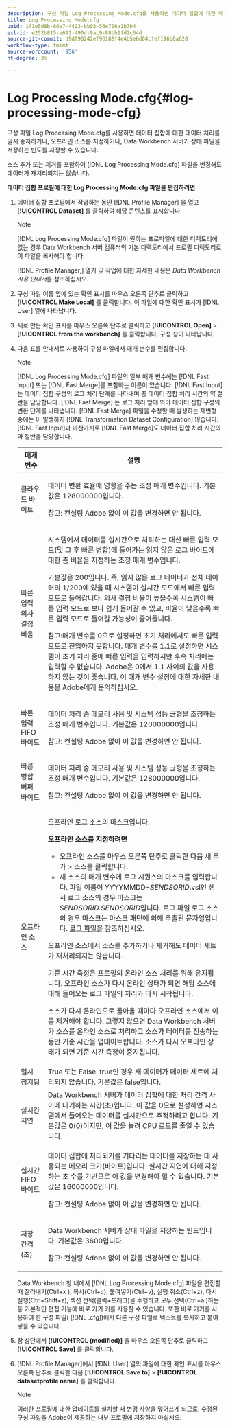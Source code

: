 ```yaml
---
description: 구성 파일 Log Processing Mode.cfg를 사용하면 데이터 집합에 대한 데이터 처리를 일시 중지하거나, 오프라인 소스를 지정하거나, Data Workbench 서버가 상태 파일을 저장하는 빈도를 지정할 수 있습니다.
title: Log Processing Mode.cfg
uuid: 1f1e5d8b-80e7-4423-bb03-56e706a1b7b4
exl-id: e252b815-e691-490d-9ac9-88bb1fd2c64d
source-git-commit: d9df90242ef96188f4e4b5e6d04cfef196b0a628
workflow-type: tm+mt
source-wordcount: '956'
ht-degree: 3%

---
```


# Log Processing Mode.cfg{#log-processing-mode-cfg}

구성 파일 Log Processing Mode.cfg를 사용하면 데이터 집합에 대한 데이터 처리를 일시 중지하거나, 오프라인 소스를 지정하거나, Data Workbench 서버가 상태 파일을 저장하는 빈도를 지정할 수 있습니다.

소스 추가 또는 제거를 포함하여 [!DNL Log Processing Mode.cfg] 파일을 변경해도 데이터가 재처리되지는 않습니다.

**데이터 집합 프로필에 대한 Log Processing Mode.cfg 파일을 편집하려면**

1. 데이터 집합 프로필에서 작업하는 동안 [!DNL Profile Manager] 을 열고 **[!UICONTROL Dataset]** 를 클릭하여 해당 콘텐츠를 표시합니다.

   >[!NOTE]
   >
   >[!DNL Log Processing Mode.cfg] 파일이 원하는 프로파일에 대한 디렉토리에 없는 경우 Data Workbench 서버 컴퓨터의 기본 디렉토리에서 프로필 디렉토리로 이 파일을 복사해야 합니다.

   [!DNL Profile Manager,] 열기 및 작업에 대한 자세한 내용은 *Data Workbench 사용 안내서*&#x200B;를 참조하십시오.

1. 구성 파일 이름 옆에 있는 확인 표시를 마우스 오른쪽 단추로 클릭하고 **[!UICONTROL Make Local]** 를 클릭합니다. 이 파일에 대한 확인 표시가 [!DNL User] 열에 나타납니다.
1. 새로 만든 확인 표시를 마우스 오른쪽 단추로 클릭하고 **[!UICONTROL Open]** > **[!UICONTROL from the workbench]** 를 클릭합니다. 구성 창이 나타납니다.
1. 다음 표를 안내서로 사용하여 구성 파일에서 매개 변수를 편집합니다.

   >[!NOTE]
   >
   >[!DNL Log Processing Mode.cfg] 파일의 일부 매개 변수에는 [!DNL Fast Input] 또는 [!DNL Fast Merge]를 포함하는 이름이 있습니다. [!DNL Fast Input]는 데이터 집합 구성의 로그 처리 단계를 나타내며 총 데이터 집합 처리 시간의 약 절반을 담당합니다. [!DNL Fast Merge] 는 로그 처리 앞에 와야 데이터 집합 구성의 변환 단계를 나타냅니다. [!DNL Fast Merge] 파일을 수정할 때 발생하는 재변형 중에는 이 발생하지  [!DNL Transformation Dataset Configuration] 않습니다. [!DNL Fast Input]과 마찬가지로 [!DNL Fast Merge]도 데이터 집합 처리 시간의 약 절반을 담당합니다.

   <table id="table_1BF356E21C0E4119A277F40CEC5D7A21"> 
   <thead> 
   <tr> 
      <th colname="col1" class="entry"> 매개 변수 </th> 
      <th colname="col2" class="entry"> 설명 </th> 
   </tr> 
   </thead>
   <tbody> 
   <tr> 
      <td colname="col1"> 클라우드 바이트 </td> 
      <td colname="col2"> <p>데이터 변환 효율에 영향을 주는 조정 매개 변수입니다. 기본값은 128000000입니다. </p> <p> <p>참고: 컨설팅 Adobe 없이 이 값을 변경하면 안 됩니다. </p> </p> </td> 
   </tr> 
   <tr> 
      <td colname="col1"> 빠른 입력 의사 결정 비율 </td> 
      <td colname="col2"> <p>시스템에서 데이터를 실시간으로 처리하는 대신 <span class="wintitle"> 빠른 입력</span> 모드(및 그 후 <span class="wintitle"> 빠른 병합</span>)에 들어가는 읽지 않은 로그 바이트에 대한 총 비율을 지정하는 조정 매개 변수입니다. </p> <p> 기본값은 200입니다. 즉, 읽지 않은 로그 데이터가 전체 데이터의 1/200에 있을 때 시스템이 실시간 모드에서 <span class="wintitle"> 빠른 입력</span> 모드로 들어갑니다. 의사 결정 비율이 높을수록 시스템이 <span class="wintitle"> 빠른 입력</span> 모드로 보다 쉽게 들어갈 수 있고, 비율이 낮을수록 <span class="wintitle"> 빠른 입력</span> 모드로 들어갈 가능성이 줄어듭니다. </p> <p> <p>참고:매개 변수를 0으로 설정하면 초기 처리에서도 <span class="wintitle"> 빠른 입력</span> 모드로 진입하지 못합니다. 매개 변수를 1.1로 설정하면 시스템이 초기 처리 중에 <span class="wintitle"> 빠른 입력</span>을 입력하지만 후속 처리에는 입력할 수 없습니다. Adobe은 0에서 1.1 사이의 값을 사용하지 않는 것이 좋습니다. 이 매개 변수 설정에 대한 자세한 내용은 Adobe에게 문의하십시오. </p> </p> </td> 
   </tr> 
   <tr> 
      <td colname="col1"> 빠른 입력 FIFO 바이트 </td> 
      <td colname="col2"> <p>데이터 처리 중 메모리 사용 및 시스템 성능 균형을 조정하는 조정 매개 변수입니다. 기본값은 120000000입니다. </p> <p> <p>참고: 컨설팅 Adobe 없이 이 값을 변경하면 안 됩니다. </p> </p> </td> 
   </tr> 
   <tr> 
      <td colname="col1"> 빠른 병합 버퍼 바이트 </td> 
      <td colname="col2"> <p>데이터 처리 중 메모리 사용 및 시스템 성능 균형을 조정하는 조정 매개 변수입니다. 기본값은 128000000입니다. </p> <p> <p>참고: 컨설팅 Adobe 없이 이 값을 변경하면 안 됩니다. </p> </p> </td> 
   </tr> 
   <tr> 
      <td colname="col1"> 오프라인 소스 </td> 
      <td colname="col2"> <p>오프라인 로그 소스의 마스크입니다. </p> <p> <b> 오프라인 소스를 지정하려면</b> 
      <ul id="ul_569B90E9A85246F88906FA5444F8A93E"> 
       <li id="li_3EF182CEF4A44106B5267175EC62B9AB"> <span class="uicontrol"> 오프라인 소스</span>를 마우스 오른쪽 단추로 클릭한 다음 <span class="uicontrol"> 새</span> 추가 &gt; <span class="uicontrol"> 소스</span>를 클릭합니다. </li> 
       <li id="li_E8FBA212F4784B1A830745A90BB3AF90"> 새 소스의 매개 변수에 로그 시퀀스의 마스크를 입력합니다. 파일 이름이 YYYYMMDD-<i>SENDSORID</i>.vsl인 센서 로그 소스의 경우 마스크는 <i>SENDSORID.SENDSORID</i>입니다. 로그 파일 로그 소스의 경우 마스크는 <span class="wintitle"> 마스크 패턴</span>에 의해 추출된 문자열입니다. <a href="../../../home/c-dataset-const-proc/c-log-proc-config-file/c-log-sources.md#concept-3d4fb817c057447d90f166b1183b461e"> 로그 파일</a>을 참조하십시오. </li> 
      </ul> </p> <p> 오프라인 소스에서 소스를 추가하거나 제거해도 데이터 세트가 재처리되지는 않습니다. </p> <p> 기준 시간 측정은 프로필의 온라인 소스 처리를 위해 유지됩니다. 오프라인 소스가 다시 온라인 상태가 되면 해당 소스에 대해 들어오는 로그 파일의 처리가 다시 시작됩니다. </p> <p> 소스가 다시 온라인으로 돌아올 때마다 오프라인 소스에서 이를 제거해야 합니다. 그렇지 않으면 Data Workbench 서버가 소스를 온라인 소스로 처리하고 소스가 데이터를 전송하는 동안 기준 시간을 업데이트합니다. 소스가 다시 오프라인 상태가 되면 기준 시간 측정이 중지됩니다. </p> </td> 
   </tr> 
   <tr> 
      <td colname="col1"> 일시 정지됨 </td> 
      <td colname="col2"> True 또는 False. true인 경우 새 데이터가 데이터 세트에 처리되지 않습니다. 기본값은 false입니다. </td> 
   </tr> 
   <tr> 
      <td colname="col1"> 실시간 지연 </td> 
      <td colname="col2"> Data Workbench 서버가 데이터 집합에 대한 처리 간격 사이에 대기하는 시간(초)입니다. 이 값을 0으로 설정하면 시스템에서 들어오는 데이터를 실시간으로 추적하려고 합니다. 기본값은 0(0)이지만, 이 값을 늘려 CPU 로드를 줄일 수 있습니다. </td> 
   </tr> 
   <tr> 
      <td colname="col1"> 실시간 FIFO 바이트 </td> 
      <td colname="col2"> <p>데이터 집합에 처리되기를 기다리는 데이터를 저장하는 데 사용되는 메모리 크기(바이트)입니다. 실시간 지연에 대해 지정하는 초 수를 기반으로 이 값을 변경해야 할 수 있습니다. 기본값은 16000000입니다. </p> <p> <p>참고: 컨설팅 Adobe 없이 이 값을 변경하면 안 됩니다. </p> </p> </td> 
   </tr> 
   <tr> 
      <td colname="col1"> 저장 간격(초) </td> 
      <td colname="col2"> <p>Data Workbench 서버가 상태 파일을 저장하는 빈도입니다. 기본값은 3600입니다. </p> <p> <p>참고: 컨설팅 Adobe 없이 이 값을 변경하면 안 됩니다. </p> </p> </td> 
   </tr> 
   </tbody> 
   </table>

   Data Workbench 창 내에서 [!DNL Log Processing Mode.cfg] 파일을 편집할 때 잘라내기(Ctrl+x ), 복사(Ctrl+c), 붙여넣기(Ctrl+v), 실행 취소(Ctrl+z), 다시 실행(Ctrl+Shift+z), 섹션 선택(클릭+드래그)을 수행하고 모두 선택(Ctrl+a )하는 등 기본적인 편집 기능에 바로 가기 키를 사용할 수 있습니다. 또한 바로 가기를 사용하여 한 구성 파일( [!DNL .cfg])에서 다른 구성 파일로 텍스트를 복사하고 붙여넣을 수 있습니다.

1. 창 상단에서 **[!UICONTROL (modified)]** 을 마우스 오른쪽 단추로 클릭하고 **[!UICONTROL Save]** 를 클릭합니다.
1. [!DNL Profile Manager]에서 [!DNL User] 열의 파일에 대한 확인 표시를 마우스 오른쪽 단추로 클릭한 다음 **[!UICONTROL Save to]** > **[!UICONTROL datasetprofile name]** 를 클릭합니다.

   >[!NOTE]
   >
   >이러한 프로필에 대한 업데이트를 설치할 때 변경 사항을 덮어쓰게 되므로, 수정된 구성 파일을 Adobe이 제공하는 내부 프로필에 저장하지 마십시오.
